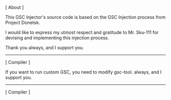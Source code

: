 [ About ]

This GSC Injector's source code is based on the GSC Injection process from Project Donetsk.

I would like to express my utmost respect and gratitude to Mr. Sku-111 for devising and implementing this injection process.

Thank you always, and I support you.

----------

[ Compiler ]

If you want to run custom GSC, you need to modify gsc-tool.
always, and I support you.

----------

[ Compiler ]
